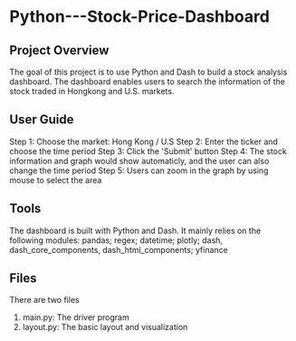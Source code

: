 # Python---Stock-Price-Dashboard

## Project Overview
The goal of this project is to use Python and Dash to build a stock analysis dashboard. The dashboard enables users to search the information of the stock traded in Hongkong and U.S. markets. 

## User Guide
Step 1: Choose the market: Hong Kong / U.S
Step 2: Enter the ticker and choose the time period
Step 3: Click the 'Submit' button
Step 4: The stock information and graph would show automaticly, and the user can also change the time period
Step 5: Users can zoom in the graph by using mouse to select the area

## Tools
The dashboard is built with Python and Dash. It mainly relies on the following modules:
pandas; regex; datetime; plotly; dash, dash_core_components, dash_html_components; yfinance

## Files 
There are two files
1. main.py: The driver program
2. layout.py: The basic layout and visualization


